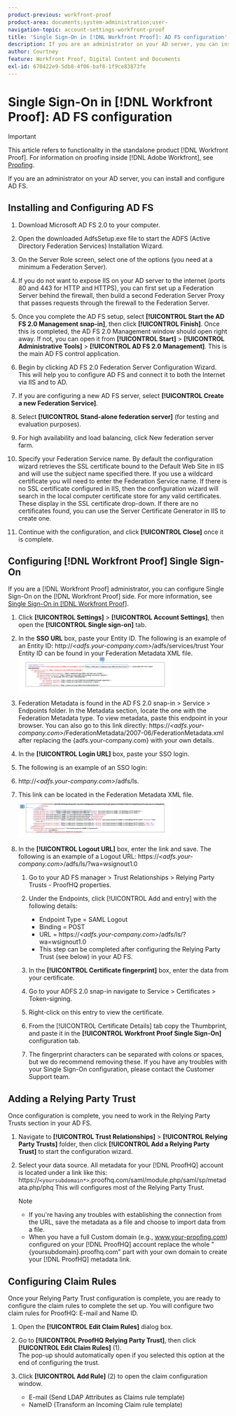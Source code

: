 ```yaml
---
product-previous: workfront-proof
product-area: documents;system-administration;user-
navigation-topic: account-settings-workfront-proof
title: 'Single Sign-On in [!DNL Workfront Proof]: AD FS configuration'
description: If you are an administrator on your AD server, you can install and configure AD FS.
author: Courtney
feature: Workfront Proof, Digital Content and Documents
exl-id: 670422e9-5db8-4f06-baf8-1f9ce83873fe
---
```

# Single Sign-On in [!DNL Workfront Proof]: AD FS configuration

>[!IMPORTANT]
>
>This article refers to functionality in the standalone product [!DNL Workfront Proof]. For information on proofing inside [!DNL Adobe Workfront], see [Proofing](../../../review-and-approve-work/proofing/proofing.md).

If you are an administrator on your AD server, you can install and configure AD FS.

## Installing and Configuring AD FS

1. Download Microsoft AD FS 2.0 to your computer.
1. Open the downloaded AdfsSetup.exe file to start the ADFS (Active Directory Federation Services) Installation Wizard.
1. On the Server Role screen, select one of the options (you need at a minimum a Federation Server).
1. If you do not want to expose IIS on your AD server to the internet (ports 80 and 443 for HTTP and HTTPS), you can first set up a Federation Server behind the firewall, then build a second Federation Server Proxy that passes requests through the firewall to the Federation Server.
1. Once you complete the AD FS setup, select **[!UICONTROL Start the AD FS 2.0 Management snap-in]**, then click **[!UICONTROL Finish]**. Once this is completed, the AD FS 2.0 Management window should open right away. If not, you can open it from **[!UICONTROL Start]** > **[!UICONTROL Administrative Tools]** > **[!UICONTROL AD FS 2.0 Management]**. This is the main AD FS control application.

1. Begin by clicking AD FS 2.0 Federation Server Configuration Wizard.
   This will help you to configure AD FS and connect it to both the Internet via IIS and to AD.
1. If you are configuring a new AD FS server, select **[!UICONTROL Create a new Federation Service]**.
1. Select **[!UICONTROL Stand-alone federation server]** (for testing and evaluation purposes).

1. For high availability and load balancing, click New federation server farm.
1. Specify your Federation Service name.
   By default the configuration wizard retrieves the SSL certificate bound to the Default Web Site in IIS and will use the subject name specified there. If you use a wildcard certificate you will need to enter the Federation Service name.
   If there is no SSL certificate configured in IIS, then the configuration wizard will search in the local computer certificate store for any valid certificates. These display in the SSL certificate drop-down. If there are no certificates found, you can use the Server Certificate Generator in IIS to create one.

1. Continue with the configuration, and click **[!UICONTROL Close]** once it is complete.

## Configuring [!DNL Workfront Proof] Single Sign-On

If you are a [!DNL Workfront Proof] administrator, you can configure Single Sign-On on the [!DNL Workfront Proof] side. For more information, see [Single Sign-On in [!DNL Workfront Proof]](../../../workfront-proof/wp-acct-admin/managing-security/single-sign-on-overview.md).

1. Click **[!UICONTROL Settings]** > **[!UICONTROL Account Settings]**, then open the **[!UICONTROL Single sign-on]** tab.

1. In the **SSO URL** box, paste your Entity ID.
   The following is an example of an Entity ID:
   http://*<adfs.your-company.com>*/adfs/services/trust
   Your Entity ID can be found in your Federation Metadata XML file.
   ![ProofHQ_configuration_02.png](assets/proofhq-configuration-02-350x80.png)

1. Federation Metadata is found in the AD FS 2.0 snap-in > Service > Endpoints folder. In the Metadata section, locate the one with the Federation Metadata type. To view metadata, paste this endpoint in your browser. You can also go to this link directly: https://*<adfs.your-company.com>*/FederationMetadata/2007-06/FederationMetadata.xml after replacing the {adfs.your-company.com} with your own details.
1. In the **[!UICONTROL Login URL]** box, paste your SSO login.
1. The following is an example of an SSO login:
1. http://*<adfs.your-company.com>*/adfs/ls.
1. This link can be located in the Federation Metadata XML file.
   ![ProofHQ_configuration_03.png](assets/proofhq-configuration-03-350x90.png)

1. In the **[!UICONTROL Logout URL]** box, enter the link and save.
   The following is an example of a Logout URL:
   https://*<adfs.your-company.com>*/adfs/ls/?wa=wsignout1.0

   1. Go to your AD FS manager > Trust Relationships > Relying Party Trusts - ProofHQ properties.
   1. Under the Endpoints, click [!UICONTROL Add and entry] with the following details:

      * Endpoint Type = SAML Logout
      * Binding = POST
      * URL = https://*<adfs.your-company.com*>/adfs/ls/?wa=wsignout1.0
      * This step can be completed after configuring the Relying Party Trust (see below) in your AD FS.
   1. In the **[!UICONTROL Certificate fingerprint]** box, enter the data from your certificate.
   1. Go to your ADFS 2.0 snap-in navigate to Service > Certificates > Token-signing.
   1. Right-click on this entry to view the certificate.
   1. From the [!UICONTROL Certificate Details] tab copy the Thumbprint, and paste it in the **[!UICONTROL Workfront Proof Single Sign-On]** configuration tab.

   1. The fingerprint characters can be separated with colons or spaces, but we do recommend removing these. If you have any troubles with your Single Sign-On configuration, please contact the Customer Support team.


## Adding a Relying Party Trust

Once configuration is complete, you need to work in the Relying Party Trusts section in your AD FS.

1. Navigate to **[!UICONTROL Trust Relationships]** > **[!UICONTROL Relying Party Trusts]** folder, then click **[!UICONTROL Add a Relying Party Trust]** to start the configuration wizard.

1. Select your data source.
   All metadata for your [!DNL ProofHQ] account is located under a link like this:
   https://`<yoursubdomain*>`.proofhq.com/saml/module.php/saml/sp/metadata.php/phq
   This will configures most of the Relying Party Trust.

   >[!NOTE]
   >
   >* If you're having any troubles with establishing the connection from the URL, save the metadata as a file and choose to import data from a file.
   >* When you have a full Custom domain (e.g., www.your-proofing.com) configured on your [!DNL ProofHQ] account replace the whole "{yoursubdomain}.proofhq.com" part with your own domain to create your [!DNL ProofHQ] metadata link.


## Configuring Claim Rules

Once your Relying Party Trust configuration is complete, you are ready to configure the claim rules to complete the set up. You will configure two claim rules for ProofHQ: E-mail and Name ID.

1. Open the **[!UICONTROL Edit Claim Rules]** dialog box.
1. Go to **[!UICONTROL ProofHQ Relying Party Trust]**, then click **[!UICONTROL Edit Claim Rules]** (1).\
   The pop-up should automatically open if you selected this option at the end of configuring the trust.

1. Click **[!UICONTROL Add Rule]** (2) to open the claim configuration window.

   * E-mail (Send LDAP Attributes as Claims rule template)
   * NameID (Transform an Incoming Claim rule template)
